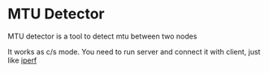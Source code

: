 # MTU Detector

MTU detector is a tool to detect mtu between two nodes

It works as c/s mode. You need to run server and connect it with client, just like [iperf](https://github.com/esnet/iperf)

